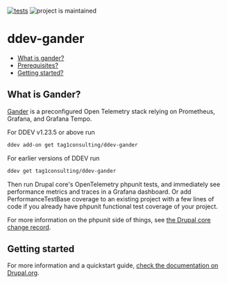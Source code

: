 [![tests](https://github.com/tag1consulting/ddev-gander/actions/workflows/tests.yml/badge.svg)](https://github.com/tag1consulting/ddev-gander/actions/workflows/tests.yml) ![project is maintained](https://img.shields.io/maintenance/yes/2024.svg)

# ddev-gander <!-- omit in toc -->

* [What is gander?](#what-is-ddev-gander)
* [Prerequisites?](#prerequisites)
* [Getting started?](#getting-started)

## What is Gander?

[Gander](https://www.tag1consulting.com/gander) is a preconfigured Open Telemetry stack relying on Prometheus, Grafana, and Grafana Tempo.

For DDEV v1.23.5 or above run

```sh
ddev add-on get tag1consulting/ddev-gander
```

For earlier versions of DDEV run

```sh
ddev get tag1consulting/ddev-gander
```

Then run Drupal core's OpenTelemetry phpunit tests, and immediately see performance metrics and traces in a Grafana dashboard. Or add PerformanceTestBase coverage to an existing project with a few lines of code if you already have phpunit functional test coverage of your project.

For more information on the phpunit side of things, see [the Drupal core change record](https://www.drupal.org/node/3366904).

## Getting started
For more information and a quickstart guide, [check the documentation on Drupal.org](https://www.drupal.org/docs/develop/automated-testing/performance-tests).

